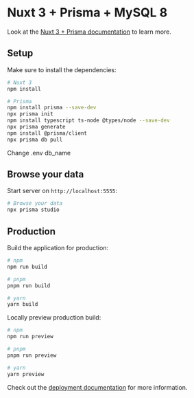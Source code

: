 # Nuxt 3 + Prisma + MySQL 8

Look at the [Nuxt 3 + Prisma documentation](https://www.prisma.io/docs/reference/api-reference/command-reference) to learn more.

## Setup

Make sure to install the dependencies:

```bash
# Nuxt 3
npm install

# Prisma
npm install prisma --save-dev
npx prisma init
npm install typescript ts-node @types/node --save-dev
npx prisma generate
npm install @prisma/client
npx prisma db pull
```

Change .env db_name

## Browse your data

Start server on `http://localhost:5555`:

```bash
# Browse your data
npx prisma studio
```

## Production

Build the application for production:

```bash
# npm
npm run build

# pnpm
pnpm run build

# yarn
yarn build
```

Locally preview production build:

```bash
# npm
npm run preview

# pnpm
pnpm run preview

# yarn
yarn preview
```

Check out the [deployment documentation](https://nuxt.com/docs/getting-started/deployment) for more information.
